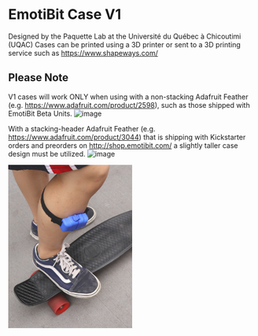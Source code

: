 # EmotiBit Case V1
Designed by the Paquette Lab at the Université du Québec à Chicoutimi (UQAC)
Cases can be printed using a 3D printer or sent to a 3D printing service such as https://www.shapeways.com/

## Please Note
V1 cases will work ONLY when using with a non-stacking Adafruit Feather (e.g. https://www.adafruit.com/product/2598), such as those shipped with EmotiBit Beta Units.
![image](https://user-images.githubusercontent.com/537062/154559508-3f8db637-875d-4ec1-a158-826584fe21fa.png)

With a stacking-header Adafruit Feather (e.g. https://www.adafruit.com/product/3044) that is shipping with Kickstarter orders and preorders on http://shop.emotibit.com/ a slightly taller case design must be utilized.
![image](https://user-images.githubusercontent.com/537062/154559660-09ad3236-1e44-480a-bae4-85da642940e3.png)

<img src="https://github.com/EmotiBit/EmotiBit_Cases/blob/master/Emotibit_V1_Case_Long_Clips/skateboard5.png?raw=true" width="50%">
